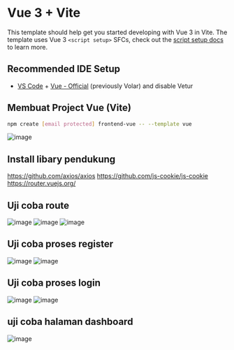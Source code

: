 # Vue 3 + Vite

This template should help get you started developing with Vue 3 in Vite. The template uses Vue 3 `<script setup>` SFCs, check out the [script setup docs](https://v3.vuejs.org/api/sfc-script-setup.html#sfc-script-setup) to learn more.

## Recommended IDE Setup

- [VS Code](https://code.visualstudio.com/) + [Vue - Official](https://marketplace.visualstudio.com/items?itemName=Vue.volar) (previously Volar) and disable Vetur


## Membuat Project Vue (Vite)
```bash
npm create [email protected] frontend-vue -- --template vue
```
![image](https://github.com/user-attachments/assets/ce9a5374-43de-4192-9d20-33abe5346fe0)

## Install libary pendukung
https://github.com/axios/axios
https://github.com/js-cookie/js-cookie
https://router.vuejs.org/

## Uji coba route
![image](https://github.com/user-attachments/assets/5b6224fe-51e5-45b3-838b-c19fc060b8ac)
![image](https://github.com/user-attachments/assets/d11d5156-e5e7-4ecc-b6f1-f513bf88f262)
![image](https://github.com/user-attachments/assets/73ac25cb-c114-44e3-a2a0-94282a1cf778)

## Uji coba proses register
![image](https://github.com/user-attachments/assets/04e76f4e-8c35-40b8-acc5-bfd7702cec66)
![image](https://github.com/user-attachments/assets/8dcb568d-b1f0-4feb-aa45-88a04fe871fa)

## Uji coba proses login
![image](https://github.com/user-attachments/assets/25fd9892-f15b-4c6e-b372-1836e8c58808)
![image](https://github.com/user-attachments/assets/e8163646-6e90-4790-80e3-733b49f926b7)

## uji coba halaman dashboard
![image](https://github.com/user-attachments/assets/11d3ae71-d542-4cae-9d67-68aa1289a015)


